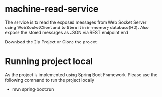 # machine-read-service
The service is to read the exposed messages from Web Socket Server using WebSocketClient and to Store it in in-memory database(H2). Also expose the stored messages as JSON via REST endpoint end  

Download the Zip Project or Clone the project

# Running project local
As the project is implemented using Spring Boot Framework. Please use the following command to run the project locally
- mvn spring-boot:run
